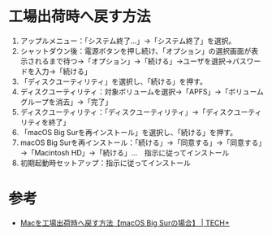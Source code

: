 # 工場出荷時へ戻す方法

1. アップルメニュー：「システム終了…」→「システム終了」を選択。
2. シャットダウン後：電源ボタンを押し続け、「オプション」の選択画面が表示されるまで待つ→「オプション」→「続ける」→ユーザを選択→パスワードを入力→「続ける」
3. 「ディスクユーティリティ」を選択し、「続ける」を押す。
4. ディスクユーティリティ：対象ボリュームを選択→「APFS」→「ボリュームグループを消去」→「完了」
5. ディスクユーティリティ：「ディスクユーティリティ」→「ディスクユーティリティを終了」
6. 「macOS Big Surを再インストール」を選択し、「続ける」を押す。
7. macOS Big Surを再インストール：「続ける」→「同意する」→「同意する」→「Macintosh HD」→「続ける」…　指示に従ってインストール
8. 初期起動時セットアップ：指示に従ってインストール

# 参考

- [Macを工場出荷時へ戻す方法【macOS Big Surの場合】 | TECH+](https://news.mynavi.jp/article/20211015-2153106/)

